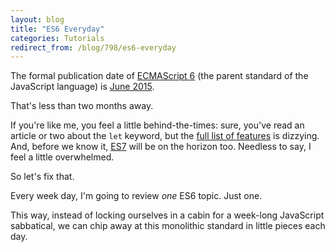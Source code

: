 ```yaml
---
layout: blog
title: "ES6 Everyday"
categories: Tutorials
redirect_from: /blog/798/es6-everyday
---
```


The formal publication date of [ECMAScript 6](http://en.wikipedia.org/wiki/ECMAScript) (the parent standard of the JavaScript language) is [June 2015](http://www.2ality.com/2014/06/es6-schedule.html).

That's less than two months away.

If you're like me, you feel a little behind-the-times: sure, you've read an article or two about the `let` keyword, but the [full list of features](http://kangax.github.io/compat-table/es6/) is dizzying. And, before we know it, [ES7](http://kangax.github.io/compat-table/es7/) will be on the horizon too. Needless to say, I feel a little overwhelmed.

So let's fix that.

Every week day, I'm going to review _one_ ES6 topic. Just one.

This way, instead of locking ourselves in a cabin for a week-long JavaScript sabbatical, we can chip away at this monolithic standard in little pieces each day.

